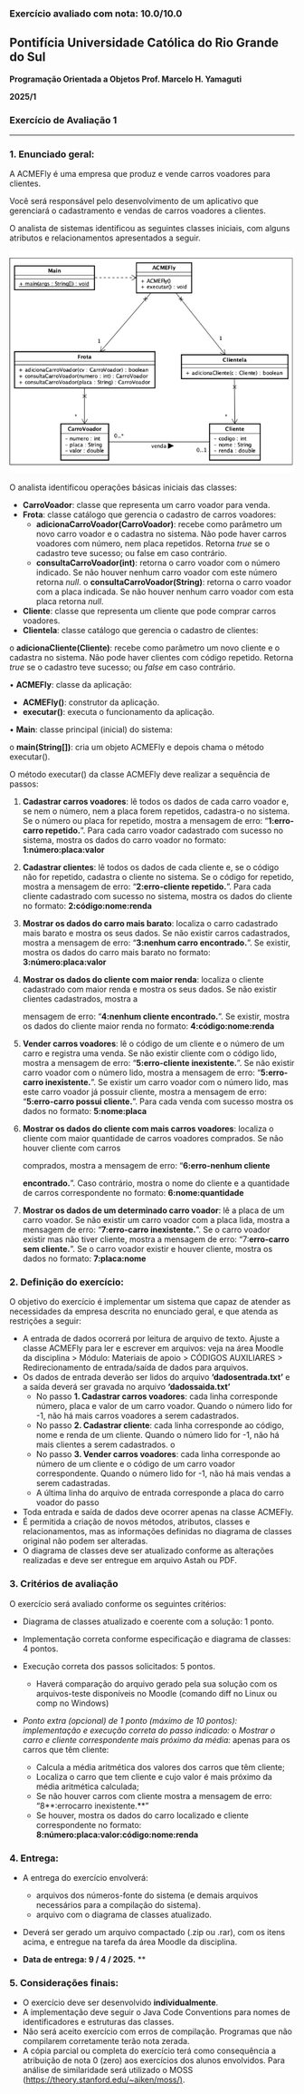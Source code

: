 ### Exercício avaliado com nota: 10.0/10.0
 
 ## Pontifícia Universidade Católica do Rio Grande do Sul ##
 
**Programação Orientada a Objetos Prof. Marcelo H. Yamaguti** 

**2025/1** 

### Exercício de Avaliação 1 ###

****

### 1. Enunciado geral: ### 

A ACMEFly é uma empresa que produz e vende carros voadores para clientes. 

Você será responsável pelo desenvolvimento de um aplicativo que gerenciará o cadastramento e vendas de carros voadores a clientes. 

O analista de sistemas identificou as seguintes classes iniciais, com alguns atributos e relacionamentos apresentados a seguir. 

![](diagrama.png)

O analista identificou operações básicas iniciais das classes: 

- **CarroVoador**: classe que representa um carro voador para venda. 
- **Frota**: classe catálogo que gerencia o cadastro de carros voadores: 
  - **adicionaCarroVoador(CarroVoador)**: recebe como parâmetro um novo carro voador e o cadastra no sistema. Não pode haver carros voadores com número, nem placa repetidos. Retorna *true* se o cadastro teve sucesso; ou false em caso contrário. 
  - **consultaCarroVoador(int)**: retorna o carro voador com o número indicado. Se não houver nenhum carro voador com este número retorna *null*. o **consultaCarroVoador(String)**: retorna o carro voador com a placa indicada. Se não houver nenhum carro voador com esta placa retorna *null*. 
- **Cliente**: classe que representa um cliente que pode comprar carros voadores. 
- **Clientela**: classe catálogo que gerencia o cadastro de clientes: 

o **adicionaCliente(Cliente)**: recebe como parâmetro um novo cliente e o cadastra no sistema. Não pode haver clientes com código repetido. Retorna *true* se o cadastro teve sucesso; ou *false* em caso contrário. 

• **ACMEFly**: classe da aplicação: 

- **ACMEFly()**: construtor da aplicação. 
- **executar()**: executa o funcionamento da aplicação. 

• **Main**: classe principal (inicial) do sistema: 

o **main(String[])**: cria um objeto ACMEFly e depois chama o método executar().  



O método executar() da classe ACMEFly deve realizar a sequência de passos: 

1. **Cadastrar carros voadores**: lê todos os dados de cada carro voador e, se nem o número, nem a placa forem repetidos, cadastra-o no sistema. Se o número ou placa for repetido, mostra a mensagem de erro: “**1:erro-carro repetido.**”. Para cada carro voador cadastrado com sucesso no sistema, mostra os dados do carro voador no formato: **1:número:placa:valor** 
2. **Cadastrar clientes**: lê todos os dados de cada cliente e, se o código não for repetido, cadastra o cliente no sistema. Se o código for repetido, mostra a mensagem de erro: “**2:erro-cliente repetido.**”. Para cada cliente cadastrado com sucesso no sistema, mostra os dados do cliente no formato: **2:código:nome:renda** 
3. **Mostrar os dados do carro mais barato**: localiza o carro cadastrado mais barato e mostra os seus dados. Se não existir carros cadastrados, mostra a mensagem de erro: “**3:nenhum carro encontrado.**”. Se existir, mostra os dados do carro mais barato no formato: **3:número:placa:valor** 
4. **Mostrar os dados do cliente com maior renda**: localiza o cliente cadastrado com maior renda e mostra os seus dados. Se não existir clientes cadastrados, mostra a 

   mensagem de erro: “**4:nenhum cliente encontrado.**”. Se existir, mostra os dados do cliente maior renda no formato: **4:código:nome:renda** 

5. **Vender carros voadores**: lê o código de um cliente e o número de um carro e registra uma venda. Se não existir cliente com o código lido, mostra  a mensagem de erro: “**5:erro-cliente inexistente.**”. Se não existir carro voador com o número lido, mostra a mensagem de erro: “**5:erro-carro inexistente.**”. Se existir um carro voador com o número lido, mas este carro voador já possuir cliente, mostra a mensagem de erro: “**5:erro-carro possui cliente.**”.  Para cada venda com sucesso mostra os dados no formato: **5:nome:placa** 
6. **Mostrar os dados do cliente com mais carros voadores**: localiza o cliente com maior quantidade de carros voadores comprados. Se não houver cliente com carros 

   comprados, mostra a mensagem de erro: “**6:erro-nenhum cliente** 

   **encontrado.**”. Caso contrário, mostra o nome do cliente e a quantidade de carros correspondente no formato: **6:nome:quantidade** 

7. **Mostrar os dados de um determinado carro voador**: lê a placa de um carro voador. Se não existir um carro voador com a placa lida, mostra a mensagem de erro: “**7:erro-carro inexistente.**”. Se o carro voador existir mas não tiver cliente, mostra a mensagem de erro: “7:**erro-carro sem cliente.**”. Se o carro voador existir e houver cliente, mostra os dados no formato: **7:placa:nome** 





### 2. Definição do exercício: ### 

O objetivo do exercício é implementar um sistema que capaz de atender as necessidades da empresa descrita no enunciado geral, e que atenda as restrições a seguir: 

- A entrada de dados ocorrerá por leitura de arquivo de texto. Ajuste a classe ACMEFly para ler e escrever em arquivos: veja na área Moodle da disciplina > Módulo: Materiais de apoio > CÓDIGOS AUXILIARES > Redirecionamento de entrada/saída de dados para arquivos. 
- Os dados de entrada deverão ser lidos do arquivo **‘dadosentrada.txt’** e a saída deverá ser gravada no arquivo **‘dadossaida.txt’**
  - No passo **1. Cadastrar carros voadores**: cada linha corresponde número, placa e valor de um carro voador. Quando o número lido for -1, não há mais carros voadores a serem cadastrados.
  - No passo **2. Cadastrar cliente**: cada linha corresponde ao código, nome e renda de um cliente. Quando o número lido for -1, não há mais clientes a serem cadastrados. o
  - No passo **3. Vender carros voadores**: cada linha corresponde ao número de um cliente e o código de um carro voador correspondente. Quando o número lido for -1, não há mais vendas a serem cadastradas.
  - A última linha do arquivo de entrada corresponde a placa do carro voador do passo 
- Toda entrada e saída de dados deve ocorrer apenas na classe ACMEFly. 
- É permitida a criação de novos métodos, atributos, classes e relacionamentos, mas as informações definidas no diagrama de classes original não podem ser alteradas. 
- O diagrama de classes deve ser atualizado conforme as alterações realizadas e deve ser entregue em arquivo Astah ou PDF.


### 3. Critérios de avaliação ### 

O exercício será avaliado conforme os seguintes critérios: 

- Diagrama de classes atualizado e coerente com a solução: 1 ponto. 
- Implementação correta conforme especificação e diagrama de classes: 4 pontos. 
- Execução correta dos passos solicitados: 5 pontos. 

  - Haverá comparação do arquivo gerado pela sua solução com os arquivos-teste disponíveis no Moodle (comando diff no Linux ou comp no Windows) 



- *Ponto extra (opcional) de 1 ponto (máximo de 10 pontos): implementação e execução correta do passo indicado:* o *Mostrar o carro e cliente correspondente mais próximo da média:* apenas para os carros que têm cliente: 

  - Calcula a média aritmética dos valores dos carros que têm cliente; 
  - Localiza o carro que tem cliente e cujo valor é mais próximo da média aritmética calculada; 
  - Se não houver carros com cliente mostra a mensagem de erro: “8**:errocarro inexistente.**” 
  - Se houver, mostra os dados do carro localizado e cliente correspondente no formato: **8:número:placa:valor:código:nome:renda** 



### 4. Entrega: ###  

- A entrega do exercício envolverá: 

  - arquivos dos números-fonte do sistema (e demais arquivos necessários para a compilação do sistema). 
  - arquivo com o diagrama de classes atualizado. 
- Deverá ser gerado um arquivo compactado (.zip ou .rar), com os itens acima, e entregue na tarefa da área Moodle da disciplina. 
- **Data de entrega: 9 / 4 / 2025.** 
**


### 5. Considerações finais: ###  
- O exercício deve ser desenvolvido **individualmente**. 
- A implementação deve seguir o Java Code Conventions para nomes de identificadores e estruturas das classes. 
- Não será aceito exercício com erros de compilação. Programas que não compilarem corretamente terão nota zerada. 
- A cópia parcial ou completa do exercício terá como consequência a atribuição de nota 0 (zero) aos exercícios dos alunos envolvidos. Para análise de similaridade será utilizado o MOSS (<https://theory.stanford.edu/~aiken/moss/>[)](https://theory.stanford.edu/~aiken/moss/). 


